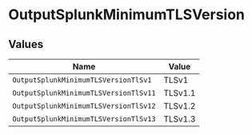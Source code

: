 # OutputSplunkMinimumTLSVersion


## Values

| Name                                  | Value                                 |
| ------------------------------------- | ------------------------------------- |
| `OutputSplunkMinimumTLSVersionTlSv1`  | TLSv1                                 |
| `OutputSplunkMinimumTLSVersionTlSv11` | TLSv1.1                               |
| `OutputSplunkMinimumTLSVersionTlSv12` | TLSv1.2                               |
| `OutputSplunkMinimumTLSVersionTlSv13` | TLSv1.3                               |